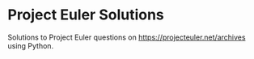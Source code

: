 # Project Euler Solutions

Solutions to Project Euler questions on https://projecteuler.net/archives using Python.
